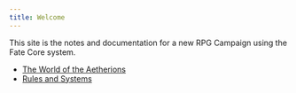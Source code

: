 ```yaml
---
title: Welcome
---
```


This site is the notes and documentation for a new RPG Campaign using the Fate Core system.

* [The World of the Aetherions](/setting)
* [Rules and Systems](/rules-and-systems)